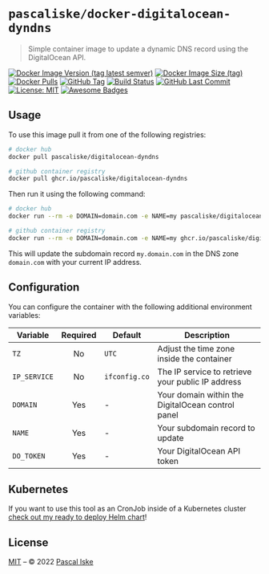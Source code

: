 # `pascaliske/docker-digitalocean-dyndns`

> Simple container image to update a dynamic DNS record using the DigitalOcean API.

[![Docker Image Version (tag latest semver)](https://img.shields.io/docker/v/pascaliske/digitalocean-dyndns/latest?style=flat-square)](https://hub.docker.com/r/pascaliske/digitalocean-dyndns) [![Docker Image Size (tag)](https://img.shields.io/docker/image-size/pascaliske/digitalocean-dyndns/latest?style=flat-square)](https://hub.docker.com/r/pascaliske/digitalocean-dyndns) [![Docker Pulls](https://img.shields.io/docker/pulls/pascaliske/digitalocean-dyndns?style=flat-square)](https://hub.docker.com/r/pascaliske/digitalocean-dyndns) [![GitHub Tag](https://img.shields.io/github/v/tag/pascaliske/docker-digitalocean-dyndns?style=flat-square)](https://github.com/pascaliske/docker-digitalocean-dyndns) [![Build Status](https://img.shields.io/github/workflow/status/pascaliske/docker-digitalocean-dyndns/Image/master?label=build&style=flat-square)](https://github.com/pascaliske/docker-digitalocean-dyndns/actions) [![GitHub Last Commit](https://img.shields.io/github/last-commit/pascaliske/docker-digitalocean-dyndns?style=flat-square)](https://github.com/pascaliske/docker-digitalocean-dyndns) [![License: MIT](https://img.shields.io/badge/License-MIT-blue.svg?style=flat-square)](https://opensource.org/licenses/MIT) [![Awesome Badges](https://img.shields.io/badge/badges-awesome-green.svg?style=flat-square)](https://github.com/Naereen/badges)

## Usage

To use this image pull it from one of the following registries:

```bash
# docker hub
docker pull pascaliske/digitalocean-dyndns

# github container registry
docker pull ghcr.io/pascaliske/digitalocean-dyndns
```

Then run it using the following command:

```bash
# docker hub
docker run --rm -e DOMAIN=domain.com -e NAME=my pascaliske/digitalocean-dyndns

# github container registry
docker run --rm -e DOMAIN=domain.com -e NAME=my ghcr.io/pascaliske/digitalocean-dyndns
```

This will update the subdomain record `my.domain.com` in the DNS zone `domain.com` with your current IP address.

## Configuration

You can configure the container with the following additional environment variables:

| Variable     | Required | Default       | Description                                       |
| ------------ | :------: | ------------- | ------------------------------------------------- |
| `TZ`         |    No    | `UTC`         | Adjust the time zone inside the container         |
| `IP_SERVICE` |    No    | `ifconfig.co` | The IP service to retrieve your public IP address |
| `DOMAIN`     |   Yes    | -             | Your domain within the DigitalOcean control panel |
| `NAME`       |   Yes    | -             | Your subdomain record to update                   |
| `DO_TOKEN`   |   Yes    | -             | Your DigitalOcean API token                       |

## Kubernetes

If you want to use this tool as an CronJob inside of a Kubernetes cluster [check out my ready to deploy Helm chart](https://charts.pascaliske.dev/charts/digitalocean-dyndns/)!

## License

[MIT](LICENSE.md) – © 2022 [Pascal Iske](https://pascaliske.dev)
